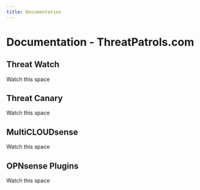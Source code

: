 ```yaml
---
title: Documentation
---
```


# Documentation - ThreatPatrols.com

## Threat Watch
Watch this space

## Threat Canary
Watch this space

## MultiCLOUDsense
Watch this space

## OPNsense Plugins
Watch this space
